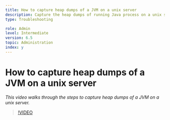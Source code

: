 ```yaml
---
title: How to capture heap dumps of a JVM on a unix server
description: Capture the heap dumps of running Java process on a unix server
type: Troubleshooting

role: Admin 
level: Intermediate
version: 6.5
topic: Administration
index: y
---
```


# How to capture heap dumps of a JVM on a unix  server

*This video walks through the steps to capture heap dumps of a JVM on a unix server.*

>[!VIDEO](https://video.tv.adobe.com/v/335489?quality=9&learn=on)